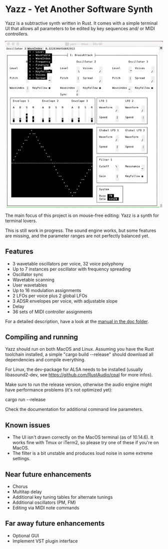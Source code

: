 # Yazz - Yet Another Software Synth

Yazz is a subtractive synth written in Rust. It comes with a simple terminal
UI that allows all parameters to be edited by key sequences and/ or MIDI
controllers.

![rust-screenshot.png](doc/Screenshot1.png)

The main focus of this project is on mouse-free editing: Yazz is a synth for
terminal lovers.

This is still work in progress. The sound engine works, but some features are
missing, and the parameter ranges are not perfectly balanced yet.

## Features

- 3 wavetable oscillators per voice, 32 voice polyphony
- Up to 7 instances per oscillator with frequency spreading
- Oscillator sync
- Wavetable scanning
- User wavetables
- Up to 16 modulation assignments
- 2 LFOs per voice plus 2 global LFOs
- 3 ADSR envelopes per voice, with adjustable slope
- Delay
- 36 sets of MIDI controller assignments

For a detailed description, have a look at the [manual in the doc folder](doc/manual.md).

## Compiling and running

Yazz should run on both MacOS and Linux. Assuming you have the Rust toolchain
installed, a simple "cargo build --release" should download all dependencies
and compile everything.

For Linux, the dev-package for ALSA needs to be installed (usually
libasound2-dev, see https://github.com/RustAudio/cpal for more infos).

Make sure to run the release version, otherwise the audio engine might have
performance problems (it's not optimized yet):

cargo run --release

Check the documentation for additional command line parameters.

## Known issues

- The UI isn't drawn correctly on the MacOS terminal (as of 10.14.6). It works
  fine with Tmux or iTerm2, so please try one of these if you're on MacOS.
- The filter is a bit unstable and produces loud noise in some extreme
  settings.

## Near future enhancements

- Chorus
- Multitap delay
- Additional key tuning tables for alternate tunings
- Additional oscillators (PM, FM)
- Editing via MIDI note commands

## Far away future enhancements

- Optional GUI
- Implement VST plugin interface
